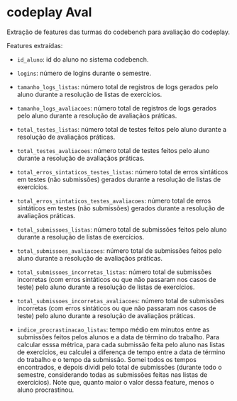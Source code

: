 # codeplay Aval

Extração de features das turmas do codebench para avaliação do codeplay.

Features extraídas:

- `id_aluno`: id do aluno no sistema codebench.

- `logins`: número de logins durante o semestre.

- `tamanho_logs_listas`: número total de registros de logs gerados pelo aluno durante a resolução de listas de exercícios.

- `tamanho_logs_avaliacoes`: número total de registros de logs gerados pelo aluno durante a resolução de avaliaçãos práticas.

- `total_testes_listas`: número total de testes feitos pelo aluno durante a resolução de avaliaçãos práticas.

- `total_testes_avaliacoes`: número total de testes feitos pelo aluno durante a resolução de avaliaçãos práticas.

- `total_erros_sintaticos_testes_listas`: número total de erros sintáticos em testes (não submissões) gerados durante a resolução de listas de exercícios.

- `total_erros_sintaticos_testes_avaliacoes`: número total de erros sintáticos em testes (não submissões) gerados durante a resolução de avaliaçãos práticas.

- `total_submissoes_listas`: número total de submissões feitos pelo aluno durante a resolução de listas de exercícios.

- `total_submissoes_avaliacoes`: número total de submissões feitos pelo aluno durante a resolução de avaliaçãos práticas.

- `total_submissoes_incorretas_listas`: número total de submissões incorretas (com erros sintáticos ou que não passaram nos casos de teste) pelo aluno durante a resolução de listas de exercícios.

- `total_submissoes_incorretas_avaliacoes`: número total de submissões incorretas (com erros sintáticos ou que não passaram nos casos de teste) pelo aluno durante a resolução de avaliaçãos práticas.

- `indice_procrastinacao_listas`: tempo médio em minutos entre as submissões feitos pelos alunos e a data de término do trabalho. Para calcular esssa métrica, para cada submissão feita pelo aluno nas listas de exercícios, eu calculei a diferença de tempo entre a data de término do trabalho e o tempo da submissão. Somei todos os tempos encontrados, e depois dividi pelo total de submissões (durante todo o semestre, considerando todas as submissões feitas nas listas de exercícios). Note que, quanto maior o valor dessa feature, menos o aluno procrastinou.